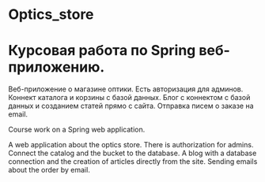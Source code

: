 # Optics_store

# Курсовая работа по Spring веб-приложению.

Веб-приложение о магазине оптики. 
Есть авторизация для админов. 
Коннект каталога и корзины с базой данных.
Блог с коннектом с базой данных и созданием статей прямо с сайта.
Отправка писем о заказе на email.

Course work on a Spring web application.

A web application about the optics store. 
There is authorization for admins. 
Connect the catalog and the bucket to the database.
A blog with a database connection and the creation of articles directly from the site.
Sending emails about the order by email.
